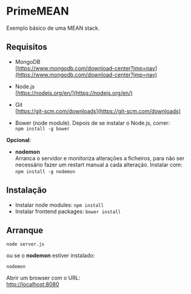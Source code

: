 # PrimeMEAN
Exemplo básico de uma MEAN stack.


## Requisitos ##
- MongoDB  
[https://www.mongodb.com/download-center?jmp=nav](https://www.mongodb.com/download-center?jmp=nav)
- Node.js  
[https://nodejs.org/en/](https://nodejs.org/en/)

- Git  
[https://git-scm.com/downloads](https://git-scm.com/downloads)

- Bower (node module). Depois de se instalar o Node.js, correr:  
`npm install -g bower`

**Opcional**:
    
- **nodemon**  
Arranca o servidor e monitoriza alterações a ficheiros, para não ser necessário fazer um restart manual a cada alteração. Instalar com:  
`npm install -g nodemon`


## Instalação ##
- Instalar node modules: `npm install`
- Instalar frontend packages: `bower install`

## Arranque ##
`node server.js`

ou se o **nodemon** estiver instalado:

`nodemon`

Abrir um browser com o URL:  
[http://localhost:8080](http://localhost:8080)